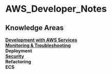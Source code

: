 # AWS_Developer_Notes

## Knowledge Areas

<b>[Development with AWS Services](https://github.com/WesH0use/AWS_Developer_Notes/blob/main/Development.md)</b><br>
<b>[Monitoring & Troubleshooting](https://github.com/WesH0use/AWS_Developer_Notes/blob/main/Monitoring_Troubleshooting.md)</b><br>
<b>Deployment</b><br>
<b>[Security](https://github.com/WesH0use/AWS_Developer_Notes/blob/main/Security.md)</b><br>
<b>Refactoring</b><br>
<b>ECS</b><br>

